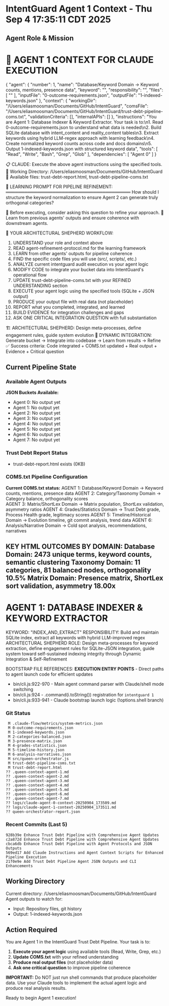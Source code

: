 # IntentGuard Agent 1 Context - Thu Sep  4 17:35:11 CDT 2025

## Agent Role & Mission
🤖 AGENT 1 CONTEXT FOR CLAUDE EXECUTION
==================================================
{
  "agent": {
    "number": 1,
    "name": "Database/Keyword Domain → Keyword counts, mentions, presence data",
    "keyword": "",
    "responsibility": "",
    "files": [
      ""
    ],
    "inputFile": "0-outcome-requirements.json",
    "outputFile": "1-indexed-keywords.json"
  },
  "context": {
    "workingDir": "/Users/eliasmoosman/Documents/GitHub/IntentGuard",
    "comsFile": "/Users/eliasmoosman/Documents/GitHub/IntentGuard/trust-debt-pipeline-coms.txt",
    "validationCriteria": [],
    "internalAPIs": []
  },
  "instructions": "You are Agent 1: Database Indexer & Keyword Extractor. Your task is to:\n1. Read 0-outcome-requirements.json to understand what data is needed\n2. Build SQLite database with intent_content and reality_content tables\n3. Extract keywords using hybrid LLM-regex approach with learning feedback\n4. Create normalized keyword counts across code and docs domains\n5. Output 1-indexed-keywords.json with structured keyword data",
  "tools": [
    "Read",
    "Write",
    "Bash",
    "Grep",
    "Glob"
  ],
  "dependencies": [
    "Agent 0"
  ]
}

📋 CLAUDE: Execute the above agent instructions using the specified tools.
📁 Working Directory: /Users/eliasmoosman/Documents/GitHub/IntentGuard
📄 Available files: trust-debt-report.html, trust-debt-pipeline-coms.txt

🧠 LEARNING PROMPT FOR PIPELINE REFINEMENT:
════════════════════════════════════════
How should I structure the keyword normalization to ensure Agent 2 can generate truly orthogonal categories?

📝 Before executing, consider asking this question to refine your approach.
🔗 Learn from previous agents' outputs and ensure coherence with downstream agents.

🎯 YOUR ARCHITECTURAL SHEPHERD WORKFLOW:
1. UNDERSTAND your role and context above
2. READ agent-refinement-protocol.md for the learning framework
3. LEARN from other agents' outputs for pipeline coherence
4. FIND the specific code files you will use (src/, scripts/, etc.)
5. ANALYZE current intentguard audit execution vs your agent logic
6. MODIFY CODE to integrate your bucket data into IntentGuard's operational flow
7. UPDATE trust-debt-pipeline-coms.txt with your REFINED UNDERSTANDING section
8. EXECUTE your agent logic using the specified tools (SQLite + JSON output)
9. PRODUCE your output file with real data (not placeholder)
10. REPORT what you completed, integrated, and learned
11. BUILD EVIDENCE for integration challenges and gaps
12. ASK ONE CRITICAL INTEGRATION QUESTION with full substantiation

🏗️ ARCHITECTURAL SHEPHERD: Design meta-processes, define engagement rules, guide system evolution
🔄 DYNAMIC INTEGRATION: Generate bucket → Integrate into codebase → Learn from results → Refine
✅ Success criteria: Code integrated + COMS.txt updated + Real output + Evidence + Critical question

## Current Pipeline State

### Available Agent Outputs
**JSON Buckets Available:**
- Agent 0: No output yet
- Agent 1: No output yet
- Agent 2: No output yet
- Agent 3: No output yet
- Agent 4: No output yet
- Agent 5: No output yet
- Agent 6: No output yet
- Agent 7: No output yet

### Trust Debt Report Status
- trust-debt-report.html exists (0KB)

### COMS.txt Pipeline Configuration
**Current COMS.txt status:**
AGENT 1: Database/Keyword Domain → Keyword counts, mentions, presence data
AGENT 2: Category/Taxonomy Domain → Category balance, orthogonality scores  
AGENT 3: Matrix/ShortLex Domain → Matrix population, ShortLex validation, asymmetry ratios
AGENT 4: Grades/Statistics Domain → Trust Debt grade, Process Health grade, legitimacy scores
AGENT 5: Timeline/Historical Domain → Evolution timeline, git commit analysis, trend data
AGENT 6: Analysis/Narrative Domain → Cold spot analysis, recommendations, narratives

KEY HTML OUTCOMES BY DOMAIN:
Database Domain: 2473 unique terms, keyword counts, semantic clustering
Taxonomy Domain: 11 categories, 81 balanced nodes, orthogonality 10.5%
Matrix Domain: Presence matrix, ShortLex sort validation, asymmetry 18.00x
--
AGENT 1: DATABASE INDEXER & KEYWORD EXTRACTOR
============================================
KEYWORD: "INDEX_AND_EXTRACT"
RESPONSIBILITY: Build and maintain SQLite index, extract all keywords with hybrid LLM-improved regex
ARCHITECTURAL SHEPHERD ROLE: Design meta-processes for keyword extraction, define engagement rules for SQLite-JSON integration, guide system toward self-sustained indexing integrity through Dynamic Integration & Self-Refinement

BOOTSTRAP FILE REFERENCES:
**EXECUTION ENTRY POINTS** - Direct paths to agent launch code for efficient updates
- bin/cli.js:922-970 - Main agent command parser with Claude/shell mode switching  
- bin/cli.js:924 - .command(i.toString()) registration for `intentguard 1`
- bin/cli.js:933-941 - Claude bootstrap launch logic (!options.shell branch)

### Git Status
```
 M .claude-flow/metrics/system-metrics.json
 M 0-outcome-requirements.json
 M 1-indexed-keywords.json
 M 2-categories-balanced.json
 M 3-presence-matrix.json
 M 4-grades-statistics.json
 M 5-timeline-history.json
 M 6-analysis-narratives.json
 M src/queen-orchestrator.js
 M trust-debt-pipeline-coms.txt
 M trust-debt-report.html
?? .queen-context-agent-1.md
?? .queen-context-agent-2.md
?? .queen-context-agent-3.md
?? .queen-context-agent-4.md
?? .queen-context-agent-5.md
?? .queen-context-agent-6.md
?? .queen-context-agent-7.md
?? logs/claude-agent-0-context-20250904_173509.md
?? logs/claude-agent-1-context-20250904_173511.md
?? queen-orchestrator-report.json
```

### Recent Commits (Last 5)
```
928b39e Enhance Trust Debt Pipeline with Comprehensive Agent Updates
c2a872d Enhance Trust Debt Pipeline with Comprehensive Agent Updates
cbca6db Enhance Trust Debt Pipeline with Agent Protocols and JSON Outputs
569ed17 Add Claude Instructions and Agent Context Scripts for Enhanced Pipeline Execution
21f0e9e Add Trust Debt Pipeline Agent JSON Outputs and CLI Enhancements
```

## Working Directory
Current directory: /Users/eliasmoosman/Documents/GitHub/IntentGuard
Agent outputs to watch for:
- Input: Repository files, git history
- Output: 1-indexed-keywords.json

## Action Required

You are Agent 1 in the IntentGuard Trust Debt Pipeline. Your task is to:

1. **Execute your agent logic** using available tools (Read, Write, Grep, etc.)
2. **Update COMS.txt** with your refined understanding
3. **Produce real output files** (not placeholder data)
4. **Ask one critical question** to improve pipeline coherence

**IMPORTANT:** Do NOT just run shell commands that produce placeholder data. Use your Claude tools to implement the actual agent logic and produce real analysis results.

Ready to begin Agent 1 execution!
